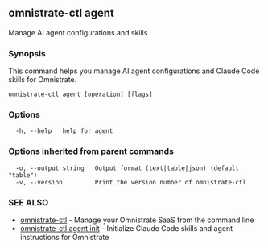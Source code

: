## omnistrate-ctl agent

Manage AI agent configurations and skills

### Synopsis

This command helps you manage AI agent configurations and Claude Code skills for Omnistrate.

```
omnistrate-ctl agent [operation] [flags]
```

### Options

```
  -h, --help   help for agent
```

### Options inherited from parent commands

```
  -o, --output string   Output format (text|table|json) (default "table")
  -v, --version         Print the version number of omnistrate-ctl
```

### SEE ALSO

* [omnistrate-ctl](omnistrate-ctl.md)	 - Manage your Omnistrate SaaS from the command line
* [omnistrate-ctl agent init](omnistrate-ctl_agent_init.md)	 - Initialize Claude Code skills and agent instructions for Omnistrate

